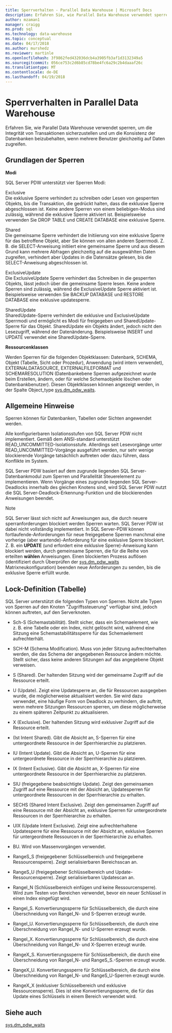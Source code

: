 ```yaml
---
title: Sperrverhalten - Parallel Data Warehouse | Microsoft Docs
description: Erfahren Sie, wie Parallel Data Warehouse verwendet sperren, um die Integrität von Transaktionen sicherzustellen und um die Konsistenz der Datenbanken beizubehalten, wenn mehrere Benutzer gleichzeitig auf Daten zugreifen.
author: mzaman1
manager: craigg
ms.prod: sql
ms.technology: data-warehouse
ms.topic: conceptual
ms.date: 04/17/2018
ms.author: murshedz
ms.reviewer: martinle
ms.openlocfilehash: 3f9862fed432036dcb4a3905fb3af1d3132349a5
ms.sourcegitcommit: 056ce753c2d6b85cd78be4fc6a29c2b4daaaf26c
ms.translationtype: MT
ms.contentlocale: de-DE
ms.lasthandoff: 04/19/2018
---
```

# <a name="locking-behavior-in-parallel-data-warehouse"></a>Sperrverhalten in Parallel Data Warehouse
Erfahren Sie, wie Parallel Data Warehouse verwendet sperren, um die Integrität von Transaktionen sicherzustellen und um die Konsistenz der Datenbanken beizubehalten, wenn mehrere Benutzer gleichzeitig auf Daten zugreifen.  
  
## <a name="Basics"></a>Grundlagen der Sperren  
**Modi**  
  
SQL Server PDW unterstützt vier Sperren Modi:  
  
Exclusive  
Die exklusive Sperre verhindert zu schreiben oder Lesen von gesperrten Objekts, bis die Transaktion, die gedrückt halten, dass die exklusive Sperre abgeschlossen ist. Keine andere Sperren von einem beliebigen-Modus sind zulässig, während die exklusive Sperre aktiviert ist. Beispielsweise verwenden Sie DROP TABLE und CREATE DATABASE eine exklusive Sperre.  
  
Shared  
Die gemeinsame Sperre verhindert die Initiierung von eine exklusive Sperre für das betroffene Objekt, aber Sie können von allen anderen Sperrmodi. Z. B. die SELECT-Anweisung initiiert eine gemeinsame Sperre und aus diesem Grund kann mehrere Abfragen gleichzeitig auf die ausgewählten Daten zugreifen, verhindert aber Updates in die Datensätze gelesen, bis die SELECT-Anweisung abgeschlossen ist.  
  
ExclusiveUpdate  
Die ExclusiveUpdate Sperre verhindert das Schreiben in die gesperrten Objekts, lässt jedoch über die gemeinsame Sperre lesen. Keine andere Sperren sind zulässig, während die ExclusiveUpdate Sperre aktiviert ist. Beispielsweise verwenden Sie BACKUP DATABASE und RESTORE DATABASE eine exklusive updatesperre.  
  
SharedUpdate  
SharedUpdate-Sperre verhindert die exklusive und ExclusiveUpdate Sperrmodi und ermöglicht es Modi für freigegeben und SharedUpdate-Sperre für das Objekt. SharedUpdate ein Objekts ändert, jedoch nicht den Lesezugriff, während der Datenänderung. Beispielsweise INSERT und UPDATE verwendet eine SharedUpdate-Sperre.  
  
**Ressourcenklassen**  
  
Werden Sperren für die folgenden Objektklassen: Datenbank, SCHEMA, Objekt (Tabelle, Sicht oder Prozedur), Anwendung (wird intern verwendet), EXTERNALDATASOURCE, EXTERNALFILEFORMAT und SCHEMARESOLUTION (Datenbankebene Sperren aufgezeichnet wurde beim Erstellen, ändern, oder für welche Schemaobjekte löschen oder Datenbankbenutzer). Diesen Objektklassen können angezeigt werden, in der Spalte Object_type [sys.dm_pdw_waits](../relational-databases/system-dynamic-management-views/sys-dm-pdw-waits-transact-sql.md).  
  
## <a name="Remarks"></a>Allgemeine Hinweise  
Sperren können für Datenbanken, Tabellen oder Sichten angewendet werden.  
  
Alle konfigurierbaren Isolationsstufen von SQL Server PDW nicht implementiert. Gemäß dem ANSI-standard unterstützt READ_UNCOMMITTED-Isolationsstufe. Allerdings seit Lesevorgänge unter READ_UNCOMMITTED-Vorgänge ausgeführt werden, nur sehr wenige blockierende Vorgänge tatsächlich auftreten oder dazu führen, dass Konflikte im System.  
  
SQL Server PDW basiert auf dem zugrunde liegenden SQL Server-Datenbankmodul zum Sperren und Parallelität Steuerelement zu implementieren. Wenn Vorgänge eines zugrunde liegenden SQL Server-Deadlocks innerhalb des gleichen Knotens sind, wird SQL Server PDW nutzt die SQL Server-Deadlock-Erkennung-Funktion und die blockierenden Anweisungen beendet.  
  
> [!NOTE]  
> SQL Server lässt sich nicht auf Anweisungen aus, die durch neuere sperranforderungen blockiert werden Sperren warten. SQL Server PDW ist dabei nicht vollständig implementiert. In SQL Server-PDW können fortlaufende-Anforderungen für neue freigegebene Sperren manchmal eine vorherige (aber wartende)-Anforderung für eine exklusive Sperre blockiert. Z. B. ein **UPDATE** (und erfordert eine exklusive Sperre)-Anweisung kann blockiert werden, durch gemeinsame Sperren, die für die Reihe von erteilten **wählen** Anweisungen. Einen blockierten Prozess auflösen (identifiziert durch Überprüfen der [sys.dm_pdw_waits](../relational-databases/system-dynamic-management-views/sys-dm-pdw-waits-transact-sql.md) Matrixneukonfiguration) beenden neue Anforderungen zu senden, bis die exklusive Sperre erfüllt wurde.  
  
## <a name="lock-definition-table"></a>Lock-Definition (Tabelle)  
SQL Server unterstützt die folgenden Typen von Sperren. Nicht alle Typen von Sperren auf den Knoten "Zugriffssteuerung" verfügbar sind, jedoch können auftreten, auf den Serverknoten.  
  
-   Sch-S (Schemastabilität). Stellt sicher, dass ein Schemaelement, wie z. B. eine Tabelle oder ein Index, nicht gelöscht wird, während eine Sitzung eine Schemastabilitätssperre für das Schemaelement aufrechterhält.  
  
-   SCH-M (Schema Modification). Muss von jeder Sitzung aufrechterhalten werden, die das Schema der angegebenen Ressource ändern möchte. Stellt sicher, dass keine anderen Sitzungen auf das angegebene Objekt verweisen.  
  
-   S (Shared). Der haltenden Sitzung wird der gemeinsame Zugriff auf die Ressource erteilt.  
  
-   U (Update). Zeigt eine Updatesperre an, die für Ressourcen ausgegeben wurde, die möglicherweise aktualisiert werden. Sie wird dazu verwendet, eine häufige Form von Deadlock zu verhindern, die auftritt, wenn mehrere Sitzungen Ressourcen sperren, um diese möglicherweise zu einem späteren Zeitpunkt zu aktualisieren.  
  
-   X (Exclusive). Der haltenden Sitzung wird exklusiver Zugriff auf die Ressource erteilt.  
  
-   (Ist Intent Shared). Gibt die Absicht an, S-Sperren für eine untergeordnete Ressource in der Sperrhierarchie zu platzieren.  
  
-   IU (Intent Update). Gibt die Absicht an, U-Sperren für eine untergeordnete Ressource in der Sperrhierarchie zu platzieren.  
  
-   IX (Intent Exclusive). Gibt die Absicht an, X-Sperren für eine untergeordnete Ressource in der Sperrhierarchie zu platzieren.  
  
-   SIU (freigegebene beabsichtigte Update). Zeigt den gemeinsamen Zugriff auf eine Ressource mit der Absicht an, Updatesperren für untergeordnete Ressourcen in der Sperrhierarchie zu erhalten.  
  
-   SECHS (Shared Intent Exclusive). Zeigt den gemeinsamen Zugriff auf eine Ressource mit der Absicht an, exklusive Sperren für untergeordnete Ressourcen in der Sperrhierarchie zu erhalten.  
  
-   UIX (Update Intent Exclusive). Zeigt eine aufrechterhaltene Updatesperre für eine Ressource mit der Absicht an, exklusive Sperren für untergeordnete Ressourcen in der Sperrhierarchie zu erhalten.  
  
-   BU. Wird von Massenvorgängen verwendet.  
  
-   RangeS_S (freigegebener Schlüsselbereich und freigegebene Ressourcensperre). Zeigt serialisierbaren Bereichsscan an.  
  
-   RangeS_U (freigegebener Schlüsselbereich und Update-Ressourcensperre). Zeigt serialisierbaren Updatescan an.  
  
-   RangeI_N (Schlüsselbereich einfügen und keine Ressourcensperre). Wird zum Testen von Bereichen verwendet, bevor ein neuer Schlüssel in einen Index eingefügt wird.  
  
-   RangeI_S. Konvertierungssperre für Schlüsselbereich, die durch eine Überschneidung von RangeI_N- und S-Sperren erzeugt wurde.  
  
-   RangeI_U. Konvertierungssperre für Schlüsselbereich, die durch eine Überschneidung von RangeI_N- und U-Sperren erzeugt wurde.  
  
-   RangeI_X. Konvertierungssperre für Schlüsselbereich, die durch eine Überschneidung von RangeI_N- und X-Sperren erzeugt wurde.  
  
-   RangeX_S. Konvertierungssperre für Schlüsselbereich, die durch eine Überschneidung von RangeI_N- und RangeS_S.-Sperren erzeugt wurde.  
  
-   RangeX_U. Konvertierungssperre für Schlüsselbereich, die durch eine Überschneidung von RangeI_N- und RangeS_U-Sperren erzeugt wurde.  
  
-   RangeX_X (exklusiver Schlüsselbereich und exklusive Ressourcensperre). Dies ist eine Konvertierungssperre, die für das Update eines Schlüssels in einem Bereich verwendet wird.  
  
## <a name="see-also"></a>Siehe auch  
<!-- MISSING LINKS 
[Common Metadata Query Examples &#40;SQL Server PDW&#41;](../sqlpdw/common-metadata-query-examples-sql-server-pdw.md)  
-->
[sys.dm_pdw_waits](../relational-databases/system-dynamic-management-views/sys-dm-pdw-waits-transact-sql.md)  
  
